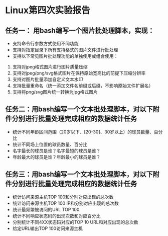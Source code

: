 # Linux第四次实验报告

## 任务一： 用bash编写一个图片批处理脚本，实现：
  - 支持命令行参数方式使用不同功能
  - 支持对指定目录下所有支持格式的图片文件进行批处理
  - 支持以下常见图片批处理功能的单独使用或组合使用：
  1. 支持对jpeg格式图片进行图片质量压缩
  2. 支持对jpeg/png/svg格式图片在保持原始宽高比的前提下压缩分辨率
  3. 支持对图片批量添加自定义文本水印
  4. 支持批量重命名（统一添加文件名前缀或后缀，不影响原始文件扩展名）
  5. 支持将png/svg图片统一转换为jpg格式图片


## 任务二：用bash编写一个文本批处理脚本，对以下附件分别进行批量处理完成相应的数据统计任务
- 统计不同年龄区间范围（20岁以下、[20-30]、30岁以上）的球员数量、百分比
- 统计不同场上位置的球员数量、百分比
- 名字最长的球员是谁？名字最短的球员是谁？
- 年龄最大的球员是谁？年龄最小的球员是谁？


## 任务三：用bash编写一个文本批处理脚本，对以下附件分别进行批量处理完成相应的数据统计任务
- 统计访问来源主机TOP 100和分别对应出现的总次数
- 统计访问来源主机TOP 100 IP和分别对应出现的总次数
- 统计最频繁被访问的URL TOP 100
- 统计不同响应状态码的出现次数和对应百分比
- 分别统计不同4XX状态码对应的TOP 10 URL和对应出现的总次数
- 给定URL输出TOP 100访问来源主机
